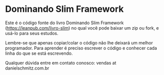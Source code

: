 Dominando Slim Framework
==========

Este é o código fonte do livro Dominando Slim Framework (https://leanpub.com/livro-slim) no qual você pode baixar um zip ou fork, e usá-lo para seus estudos. 

Lembre-se que apenas copiar/colar o código não lhe deixará um melhor programador. Para aprender é preciso escrever o código e conhecer cada linha do que se está escrevendo.

Qualquer dúvida entre em contato conosco: vendas at danielschmitz.com.br
